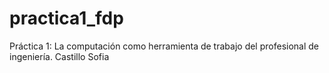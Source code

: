 # practica1_fdp
Práctica 1: La computación como herramienta de trabajo del profesional de ingeniería. Castillo Sofia
